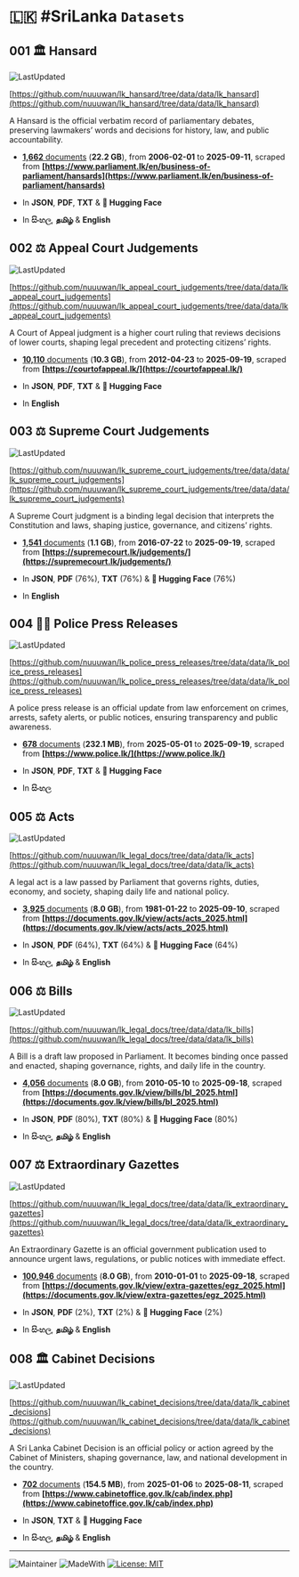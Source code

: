 # 🇱🇰 #SriLanka `Datasets`

## 001 🏛️ Hansard

![LastUpdated](https://img.shields.io/badge/last_updated-2025--09--20_09:40:30-green)

[https://github.com/nuuuwan/lk_hansard/tree/data/data/lk_hansard](https://github.com/nuuuwan/lk_hansard/tree/data/data/lk_hansard)

A Hansard is the official verbatim record of parliamentary debates, preserving lawmakers’ words and decisions for history, law, and public accountability.

- [**1,662** documents](https://github.com/nuuuwan/lk_hansard/tree/data/data/lk_hansard) (**22.2 GB**), from **2006-02-01** to **2025-09-11**, scraped from **[https://www.parliament.lk/en/business-of-parliament/hansards](https://www.parliament.lk/en/business-of-parliament/hansards)**

- In **JSON**, **PDF**, **TXT** & **🤗 Hugging Face**

- In **සිංහල**, **தமிழ்** & **English**

## 002 ⚖️ Appeal Court Judgements

![LastUpdated](https://img.shields.io/badge/last_updated-2025--09--20_10:11:11-green)

[https://github.com/nuuuwan/lk_appeal_court_judgements/tree/data/data/lk_appeal_court_judgements](https://github.com/nuuuwan/lk_appeal_court_judgements/tree/data/data/lk_appeal_court_judgements)

A Court of Appeal judgment is a higher court ruling that reviews decisions of lower courts, shaping legal precedent and protecting citizens’ rights.

- [**10,110** documents](https://github.com/nuuuwan/lk_appeal_court_judgements/tree/data/data/lk_appeal_court_judgements) (**10.3 GB**), from **2012-04-23** to **2025-09-19**, scraped from **[https://courtofappeal.lk/](https://courtofappeal.lk/)**

- In **JSON**, **PDF**, **TXT** & **🤗 Hugging Face**

- In **English**

## 003 ⚖️ Supreme Court Judgements

![LastUpdated](https://img.shields.io/badge/last_updated-2025--09--20_09:51:32-green)

[https://github.com/nuuuwan/lk_supreme_court_judgements/tree/data/data/lk_supreme_court_judgements](https://github.com/nuuuwan/lk_supreme_court_judgements/tree/data/data/lk_supreme_court_judgements)

A Supreme Court judgment is a binding legal decision that interprets the Constitution and laws, shaping justice, governance, and citizens’ rights.

- [**1,541** documents](https://github.com/nuuuwan/lk_supreme_court_judgements/tree/data/data/lk_supreme_court_judgements) (**1.1 GB**), from **2016-07-22** to **2025-09-19**, scraped from **[https://supremecourt.lk/judgements/](https://supremecourt.lk/judgements/)**

- In **JSON**, **PDF** (76%), **TXT** (76%) & **🤗 Hugging Face** (76%)

- In **English**

## 004 👮‍♂️ Police Press Releases

![LastUpdated](https://img.shields.io/badge/last_updated-2025--09--20_10:07:23-green)

[https://github.com/nuuuwan/lk_police_press_releases/tree/data/data/lk_police_press_releases](https://github.com/nuuuwan/lk_police_press_releases/tree/data/data/lk_police_press_releases)

A police press release is an official update from law enforcement on crimes, arrests, safety alerts, or public notices, ensuring transparency and public awareness.

- [**678** documents](https://github.com/nuuuwan/lk_police_press_releases/tree/data/data/lk_police_press_releases) (**232.1 MB**), from **2025-05-01** to **2025-09-19**, scraped from **[https://www.police.lk/](https://www.police.lk/)**

- In **JSON**, **PDF**, **TXT** & **🤗 Hugging Face**

- In **සිංහල**

## 005 ⚖️ Acts

![LastUpdated](https://img.shields.io/badge/last_updated-2025--09--20_10:01:25-green)

[https://github.com/nuuuwan/lk_legal_docs/tree/data/data/lk_acts](https://github.com/nuuuwan/lk_legal_docs/tree/data/data/lk_acts)

A legal act is a law passed by Parliament that governs rights, duties, economy, and society, shaping daily life and national policy.

- [**3,925** documents](https://github.com/nuuuwan/lk_legal_docs/tree/data/data/lk_acts) (**8.0 GB**), from **1981-01-22** to **2025-09-10**, scraped from **[https://documents.gov.lk/view/acts/acts_2025.html](https://documents.gov.lk/view/acts/acts_2025.html)**

- In **JSON**, **PDF** (64%), **TXT** (64%) & **🤗 Hugging Face** (64%)

- In **සිංහල**, **தமிழ்** & **English**

## 006 ⚖️ Bills

![LastUpdated](https://img.shields.io/badge/last_updated-2025--09--20_10:02:28-green)

[https://github.com/nuuuwan/lk_legal_docs/tree/data/data/lk_bills](https://github.com/nuuuwan/lk_legal_docs/tree/data/data/lk_bills)

A Bill is a draft law proposed in Parliament. It becomes binding once passed and enacted, shaping governance, rights, and daily life in the country.

- [**4,056** documents](https://github.com/nuuuwan/lk_legal_docs/tree/data/data/lk_bills) (**8.0 GB**), from **2010-05-10** to **2025-09-18**, scraped from **[https://documents.gov.lk/view/bills/bl_2025.html](https://documents.gov.lk/view/bills/bl_2025.html)**

- In **JSON**, **PDF** (80%), **TXT** (80%) & **🤗 Hugging Face** (80%)

- In **සිංහල**, **தமிழ்** & **English**

## 007 ⚖️ Extraordinary Gazettes

![LastUpdated](https://img.shields.io/badge/last_updated-2025--09--20_10:05:05-green)

[https://github.com/nuuuwan/lk_legal_docs/tree/data/data/lk_extraordinary_gazettes](https://github.com/nuuuwan/lk_legal_docs/tree/data/data/lk_extraordinary_gazettes)

An Extraordinary Gazette is an official government publication used to announce urgent laws, regulations, or public notices with immediate effect.

- [**100,946** documents](https://github.com/nuuuwan/lk_legal_docs/tree/data/data/lk_extraordinary_gazettes) (**8.0 GB**), from **2010-01-01** to **2025-09-18**, scraped from **[https://documents.gov.lk/view/extra-gazettes/egz_2025.html](https://documents.gov.lk/view/extra-gazettes/egz_2025.html)**

- In **JSON**, **PDF** (2%), **TXT** (2%) & **🤗 Hugging Face** (2%)

- In **සිංහල**, **தமிழ்** & **English**

## 008 🏛️ Cabinet Decisions

![LastUpdated](https://img.shields.io/badge/last_updated-2025--09--20_10:10:43-green)

[https://github.com/nuuuwan/lk_cabinet_decisions/tree/data/data/lk_cabinet_decisions](https://github.com/nuuuwan/lk_cabinet_decisions/tree/data/data/lk_cabinet_decisions)

A Sri Lanka Cabinet Decision is an official policy or action agreed by the Cabinet of Ministers, shaping governance, law, and national development in the country.

- [**702** documents](https://github.com/nuuuwan/lk_cabinet_decisions/tree/data/data/lk_cabinet_decisions) (**154.5 MB**), from **2025-01-06** to **2025-08-11**, scraped from **[https://www.cabinetoffice.gov.lk/cab/index.php](https://www.cabinetoffice.gov.lk/cab/index.php)**

- In **JSON**, **TXT** & **🤗 Hugging Face**

- In **සිංහල**, **தமிழ்** & **English**

---

![Maintainer](https://img.shields.io/badge/maintainer-nuuuwan-red)
![MadeWith](https://img.shields.io/badge/made_with-python-blue)
[![License: MIT](https://img.shields.io/badge/License-MIT-yellow.svg)](https://opensource.org/licenses/MIT)
